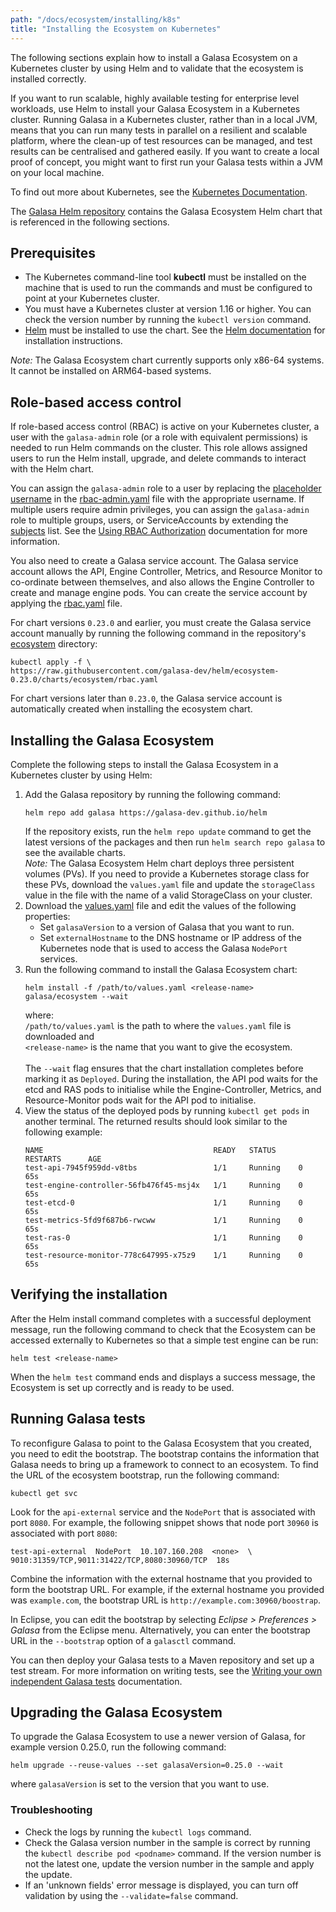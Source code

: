 ```yaml
---
path: "/docs/ecosystem/installing/k8s"
title: "Installing the Ecosystem on Kubernetes"
---
```


The following sections explain how to install a Galasa Ecosystem on a Kubernetes cluster by using Helm and to validate that the ecosystem is installed correctly.

If you want to run scalable, highly available testing for enterprise level workloads, use Helm to install your Galasa Ecosystem in a Kubernetes cluster. Running Galasa in a Kubernetes cluster, rather than in a local JVM, means that you can run many tests in parallel on a resilient and scalable platform, where the clean-up of test resources can be managed, and test results can be centralised and gathered easily. If you want to create a local proof of concept, you might want to first run your Galasa tests within a JVM on your local machine.

To find out more about Kubernetes, see the <a href=https://kubernetes.io/docs/home/ target="_blank"> Kubernetes Documentation</a>.

The <a href=https://github.com/galasa-dev/helm target="_blank"> Galasa Helm repository</a> contains the Galasa Ecosystem Helm chart that is referenced in the following sections.


## Prerequisites

- The Kubernetes command-line tool **kubectl** must be installed on the machine that is used to run the commands and must be configured to point at your Kubernetes cluster. 
- You must have a Kubernetes cluster at version 1.16 or higher. You can check the version number by running the ```kubectl version``` command.  
- <a href=https://helm.sh target="_blank"> Helm</a> must be installed to use the chart. See the <a href=https://helm.sh/docs/ target="_blank"> Helm documentation</a> for installation instructions.

_Note:_ The Galasa Ecosystem chart currently supports only x86-64 systems. It cannot be installed on ARM64-based systems.

## Role-based access control

If role-based access control (RBAC) is active on your Kubernetes cluster, a user with the `galasa-admin` role (or a role with equivalent permissions) is needed to run Helm commands on the cluster. This role allows assigned users to run the Helm install, upgrade, and delete commands to interact with the Helm chart. 

You can assign the `galasa-admin` role to a user by replacing the <a href=https://github.com/galasa-dev/helm/blob/main/charts/ecosystem/rbac-admin.yaml#L39 target="_blank"> placeholder username</a> in the <a href=https://github.com/galasa-dev/helm/blob/main/charts/ecosystem/rbac-admin.yaml target="_blank"> rbac-admin.yaml</a> file with the appropriate username. If multiple users require admin privileges, you can assign the `galasa-admin` role to multiple groups, users, or ServiceAccounts by extending the <a href=https://github.com/galasa-dev/helm/blob/main/charts/ecosystem/rbac-admin.yaml#L36 target="_blank"> subjects</a> list. See the <a href=https://kubernetes.io/docs/reference/access-authn-authz/rbac/ target="_blank"> Using RBAC Authorization</a> documentation for more information.

You also need to create a Galasa service account. The Galasa service account allows the API, Engine Controller, Metrics, and Resource Monitor to co-ordinate between themselves, and also allows the Engine Controller to create and manage engine pods. You can create the service account by applying the <a href=https://github.com/galasa-dev/helm/blob/main/charts/ecosystem/templates/rbac.yaml target="_blank"> rbac.yaml</a> file. 

For chart versions `0.23.0` and earlier, you must create the Galasa service account manually by running the following command in the repository's <a href=https://github.com/galasa-dev/helm/tree/main/charts/ecosystem target="_blank"> ecosystem</a> directory:
```
kubectl apply -f \
https://raw.githubusercontent.com/galasa-dev/helm/ecosystem-0.23.0/charts/ecosystem/rbac.yaml
``` 

For chart versions later than `0.23.0`, the Galasa service account is automatically created when installing the ecosystem chart.  

## Installing the Galasa Ecosystem 

Complete the following steps to install the Galasa Ecosystem in a Kubernetes cluster by using Helm: 

1.	Add the Galasa repository by running the following command: 
    ``` 
    helm repo add galasa https://galasa-dev.github.io/helm
    ```
    If the repository exists, run the ```helm repo update``` command to get the latest versions of the packages and then run ```helm search repo galasa``` to see the available charts.<br>
    _Note:_ The Galasa Ecosystem Helm chart deploys three persistent volumes (PVs). If you need to provide a Kubernetes storage class for these PVs, download the  `values.yaml` file and update the `storageClass` value in the file with the name of a valid StorageClass on your cluster.
1. Download the <a href=https://github.com/galasa-dev/helm/blob/main/charts/ecosystem/values.yaml target="_blank"> values.yaml</a> file and edit the values of the following properties: 
    - Set `galasaVersion` to a version of Galasa that you want to run. 
    - Set `externalHostname` to the DNS hostname or IP address of the Kubernetes node that is used to access the Galasa `NodePort` services.
1.  Run the following command to install the Galasa Ecosystem chart:
    ```
	helm install -f /path/to/values.yaml <release-name> galasa/ecosystem --wait
    ```
    where:<br>
    `/path/to/values.yaml` is the path to where the `values.yaml` file is downloaded and<br>
    `<release-name>` is the name that you want to give the ecosystem.<br><br>
    The ```--wait``` flag ensures that the chart installation completes before marking it as `Deployed`. During the installation, the API pod waits for the etcd and RAS pods to initialise while the Engine-Controller, Metrics, and Resource-Monitor pods wait for the API pod to initialise.
1.	View the status of the deployed pods by running `kubectl get pods` in another terminal. The returned results should look similar to the following example:
    ```
    NAME                                      READY   STATUS     RESTARTS      AGE
    test-api-7945f959dd-v8tbs                 1/1     Running    0             65s
    test-engine-controller-56fb476f45-msj4x   1/1     Running    0             65s
    test-etcd-0                               1/1     Running    0             65s
    test-metrics-5fd9f687b6-rwcww             1/1     Running    0             65s
    test-ras-0                                1/1     Running    0             65s
    test-resource-monitor-778c647995-x75z9    1/1     Running    0             65s
    ```


## Verifying the installation

After the Helm install command completes with a successful deployment message, run the following command to check that the Ecosystem can be accessed externally to Kubernetes so that a simple test engine can be run:
```
helm test <release-name>
```
When the `helm test` command ends and displays a success message, the Ecosystem is set up correctly and is ready to be used.

## Running Galasa tests

To reconfigure Galasa to point to the Galasa Ecosystem that you created, you need to edit the bootstrap. The bootstrap contains the information that Galasa needs to bring up a framework to connect to an ecosystem. To find the URL of the ecosystem bootstrap, run the following command:
```
kubectl get svc
```
Look for the `api-external` service and the `NodePort` that is associated with port `8080`. For example, the following snippet shows that node port `30960` is associated with port `8080`:
```
test-api-external  NodePort  10.107.160.208  <none>  \
9010:31359/TCP,9011:31422/TCP,8080:30960/TCP  18s
```
Combine the information with the external hostname that you provided to form the bootstrap URL. For example, if the external hostname you provided was `example.com`, the bootstrap URL is `http://example.com:30960/boostrap`. 

In Eclipse, you can edit the bootstrap by selecting *Eclipse > Preferences > Galasa* from the Eclipse menu. Alternatively, you can enter the bootstrap URL in the ```--bootstrap``` option of a `galasctl` command.

You can then deploy your Galasa tests to a Maven repository and set up a test stream. For more information on writing tests, see the <a href=https://galasa.dev/docs/writing-own-tests> Writing your own independent Galasa tests</a> documentation.

## Upgrading the Galasa Ecosystem

To upgrade the Galasa Ecosystem to use a newer version of Galasa, for example version 0.25.0, run the following command:
```
helm upgrade --reuse-values --set galasaVersion=0.25.0 --wait
```
where `galasaVersion` is set to the version that you want to use.

### Troubleshooting

- Check the logs by running the ```kubectl logs``` command. 
- Check the Galasa version number in the sample is correct by running the ```kubectl describe pod <podname>``` command.  If the version number is not the latest one, update the version number in the sample and apply the update.
- If an 'unknown fields' error message is displayed, you can turn off validation by using the  ```--validate=false``` command. 

